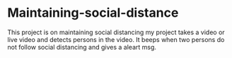 # Maintaining-social-distance
This project is on maintaining social distancing my project takes a video or live video and detects persons in the video. It beeps when two persons do not follow social distancing and gives a aleart msg.
